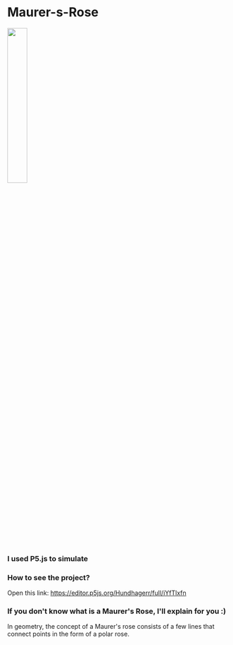 # Maurer-s-Rose

<img src="https://user-images.githubusercontent.com/49375534/77967168-f64dd180-72ba-11ea-8207-1757efea9d97.jpg" width = 30%>

<h3>I used P5.js to simulate </h3>

<h3>How to see the project?</h3>

Open this link: https://editor.p5js.org/Hundhagerr/full/iYfTlxfn

<h3>If you don't know what is a Maurer's Rose, I'll explain for you :)</h3>

In geometry, the concept of a Maurer's rose consists of a few lines that connect points in the form of a polar rose.
